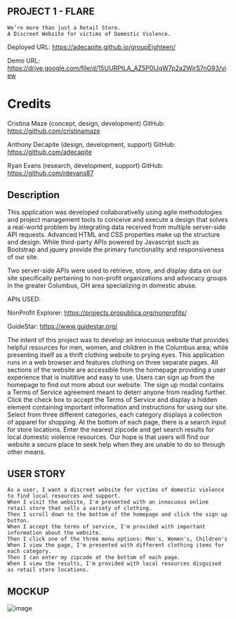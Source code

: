 ## PROJECT 1  - FLARE

``` 
We’re more than just a Retail Store.
A Discreet Website for victims of Domestic Violence.

```

Deployed URL: https://adecapite.github.io/groupEighteen/

Demo URL: https://drive.google.com/file/d/15UURPtLA_AZ5P0IJqW7p2a2WjrS7nG93/view

# Credits

Cristina Maze (concept, design, development)
GitHub: https://github.com/cristinamaze

Anthony Decapite (design, development, support)
GitHub: https://github.com/adecapite

Ryan Evans (research, development, support)
GitHub: https://github.com/rdevans87

## Description 
This application was developed collaborativelly using agile methodologies and project management tools to conceive and execute a design that solves a real-world problem by integrating data received from multiple server-side API requests. Advanced HTML and CSS properties make up the structure and design. While third-party APIs powered by Javascript such as Bootstrap and jquery provide the primary functionality and responsiveness of our site. 

Two server-side APIs were used to retrieve, store, and display data on our site specifically pertaining to non-profit organizations and advocacy groups in the greater Columbus, OH area specializing in domestic abuse. 

APIs USED:

NonProfit Explorer: https://projects.propublica.org/nonprofits/

GuideStar: https://www.guidestar.org/


The intent of this project was to develop an innocuous website that provides helpful resources for men, women, and children in the Columbus area; while presenting itself as a thrift clothing website to prying eyes. This application runs in a web browser and features clothing on three separate pages. All sections of the website are accessible from the homepage providing a user experience that is inuititive and easy to use. Users can sign up from the homepage to find out more about our website. The sign up modal contains a Terms of Service agreement meant to deterr anyone from reading further. Click the check box to accept the Terms of Service and display a hidden element containing important information and instructions for using our site. Select from three different categories, each category displays a collection of apparel for shopping. At the bottom of each page, there is a search input for store locations. Enter the nearest zipcode and get search results for local domestic violence resources. Our hope is that users will find our website a secure place to seek help when they are unable to do so through other means. 


## USER STORY

```
As a user, I want a discreet website for victims of domestic violence to find local resources and support. 
When I visit the website, I'm presented with an innocuous online retail store that sells a variety of clothing. 
Then I scroll down to the bottom of the homepage and click the sign up button.
When I accept the terms of service, I'm provided with important information about the website.
Then I click one of the three menu options: Men's, Women's, Children's
When I view the page, I'm presented with different clothing items for each category. 
Then I can enter my zipcode at the bottom of each page. 
When I view the results, I'm provided with local resources disguised as retail store locations.  
```

## MOCKUP

![image](https://user-images.githubusercontent.com/74195719/111054959-e208d300-843e-11eb-8374-c9f93460bf9a.png)
